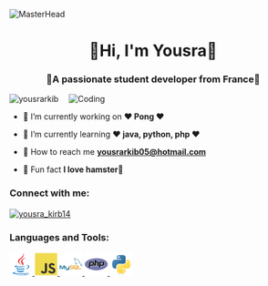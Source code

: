 ![MasterHead](https://img.wattpad.com/34872617bc68540a587f8f04bf07f3a54b6dd680/68747470733a2f2f73332e616d617a6f6e6177732e636f6d2f776174747061642d6d656469612d736572766963652f53746f7279496d6167652f7779523665476b595f70316678673d3d2d313231383035393339362e313734306166373438613165363732623234383532383730353839372e676966)
<h1 align="center">🌸Hi, I'm Yousra🌸</h1>
<h3 align="center">🌷A passionate student developer from France🌷</h3>
<img align="right" alt="Coding" width="400" src="https://images.squarespace-cdn.com/content/v1/55ab4afce4b06df5b4612325/612e3ead-1b44-42c4-bea8-827b03a07194/giphy.gif">

<p align="left"> <img src="https://komarev.com/ghpvc/?username=yousrarkib&label=Profile%20views&color=0e75b6&style=flat" alt="yousrarkib" /> </p>

- 💐 I’m currently working on **♥ Pong ♥**

- 🌺 I’m currently learning **♥ java, python, php ♥**

- 🌼 How to reach me **yousrarkib05@hotmail.com**

- 🩷 Fun fact **I love hamster🐹**

<h3 align="left">Connect with me:</h3>
<p align="left">
<a href="https://instagram.com/yousra_kirb14" target="blank"><img align="center" src="https://raw.githubusercontent.com/rahuldkjain/github-profile-readme-generator/master/src/images/icons/Social/instagram.svg" alt="yousra_kirb14" height="30" width="40" /></a>
</p>

<h3 align="left">Languages and Tools:</h3>
<p align="left"> <a href="https://www.java.com" target="_blank" rel="noreferrer"> <img src="https://raw.githubusercontent.com/devicons/devicon/master/icons/java/java-original.svg" alt="java" width="40" height="40"/> </a> <a href="https://developer.mozilla.org/en-US/docs/Web/JavaScript" target="_blank" rel="noreferrer"> <img src="https://raw.githubusercontent.com/devicons/devicon/master/icons/javascript/javascript-original.svg" alt="javascript" width="40" height="40"/> </a> <a href="https://www.mysql.com/" target="_blank" rel="noreferrer"> <img src="https://raw.githubusercontent.com/devicons/devicon/master/icons/mysql/mysql-original-wordmark.svg" alt="mysql" width="40" height="40"/> </a> <a href="https://www.php.net" target="_blank" rel="noreferrer"> <img src="https://raw.githubusercontent.com/devicons/devicon/master/icons/php/php-original.svg" alt="php" width="40" height="40"/> </a> <a href="https://www.python.org" target="_blank" rel="noreferrer"> <img src="https://raw.githubusercontent.com/devicons/devicon/master/icons/python/python-original.svg" alt="python" width="40" height="40"/> </a> </p>
